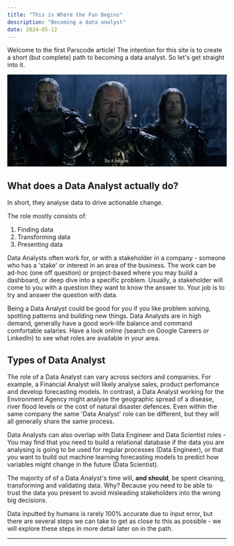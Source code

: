 ```yaml
---
title: "This is Where the Fun Begins"
description: "Becoming a data analyst"
date: 2024-05-12
---
```


Welcome to the first Parscode article! The intention for this site 
is to create a short (but complete) path to becoming a data analyst.
So let's get straight into it.

![alt text](LOTR.jpg "So it Begins...")

## What does a Data Analyst actually do?

In short, they analyse data to drive actionable change.

The role mostly consists of: 
1. Finding data
2. Transforming data 
3. Presenting data

Data Analysts often work for, or with a stakeholder in a company - someone who has a 'stake' or interest in an area of the business. The work can be ad-hoc (one off question) or project-based where you may build a dashboard, or deep dive into a specific problem. Usually, a stakeholder will come to you with a question they want to know the answer to. Your job is to try and answer the question with data.

Being a Data Analyst could be good for you if you like problem solving, spotting patterns and building new things. Data Analysts are in high demand, generally have a good work-life balance and command comfortable salaries. Have a look online (search on Google Careers or LinkedIn) to see what roles are available in your area. 


## Types of Data Analyst

The role of a Data Analyst can vary across sectors and companies. For example, a Financial Analyst will likely analyse sales, product perfomance and develop forecasting models. In contrast, a Data Analyst working for the Environment Agency might analyse the geographic spread of a disease, river flood levels or the cost of natural disaster defences. Even within the same company the same 'Data Analyst' role can be different, but they will all generally share the same process. 

Data Analysts can also overlap with Data Engineer and Data Scientist roles - You may find that you need to build a relational database if the data you are analysing is going to be used for regular processes (Data Engineer), or that you want to build out machine learning forecasting models to predict how variables might change in the future (Data Scientist).




The majority of of a Data Analyst's time will, **and should**, be spent cleaning, transforming and validating data. Why? Because you need to be able to trust the data you present to avoid misleading stakeholders into the wrong big decisions. 

Data inputted by humans is rarely 100% accurate due to input error, but there are several steps we can take to get as close to this as possible - we will explore these steps in more detail later on in the path. 




---